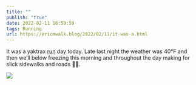 ```yaml
---
title: ""
publish: "true"
date: 2022-02-11 16:59:59
tags: Running
url: https://ericmwalk.blog/2022/02/11/it-was-a.html
---
```


It was a yaktrax [run](http://www.strava.com/activities/6667654764) day today. Late last night the weather was 40°F and then we’ll below freezing this morning and throughout the day making for slick sidewalks and roads 🤷‍♂️.


![](https://ericmwalk.blog/uploads/2022/ca7a318556.jpg)